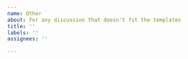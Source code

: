```yaml
---
name: Other
about: For any discussion that doesn't fit the templates
title: ''
labels: ''
assignees: ''

---
```



